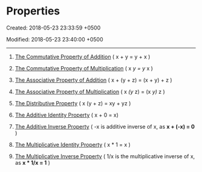 # Properties

Created: 2018-05-23 23:33:59 +0500

Modified: 2018-05-23 23:40:00 +0500

---

1. [The Commutative Property of Addition](http://www.coolmath.com/prealgebra/06-properties/01-properties-commutative-addition-01) ( x + y = y + x )

2. [The Commutative Property of Multiplication](http://www.coolmath.com/prealgebra/06-properties/02-properties-commutative-multiplication-01) ( x *y = y* x )

3. [The Associative Property of Addition](http://www.coolmath.com/prealgebra/06-properties/03-properties-associative-addition-01) ( x + (y + z) = (x + y) + z )

4. [The Associative Property of Multiplication](http://www.coolmath.com/prealgebra/06-properties/04-properties-associative-multiplication-01) ( x *(y* z) = (x *y)* z )

5. [The Distributive Property](http://www.coolmath.com/prealgebra/06-properties/05-properties-distributive-01) ( x (y + z) = xy + yz )

6. [The Additive Identity Property](http://www.coolmath.com/prealgebra/06-properties/06-properties-additive-identity-01) ( x + 0 = x)

7. [The Additive Inverse Property](http://www.coolmath.com/prealgebra/06-properties/07-properties-additive-inverse-01) ( -x is additive inverse of x, as **x + (-x) = 0** )

8. [The Multiplicative Identity Property](http://www.coolmath.com/prealgebra/06-properties/08-properties-multiplicative-identity-01) ( x * 1 = x )

9. [The Multiplicative Inverse Property](http://www.coolmath.com/prealgebra/06-properties/09-properties-multiplicative-inverse-01) ( 1/x is the multiplicative inverse of x, as **x * 1/x = 1** )
